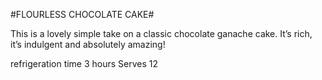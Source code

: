 #FLOURLESS CHOCOLATE CAKE#

This is a lovely simple take on a classic chocolate ganache cake.
It’s rich, it’s indulgent and absolutely amazing!

refrigeration time 3 hours
Serves 12
